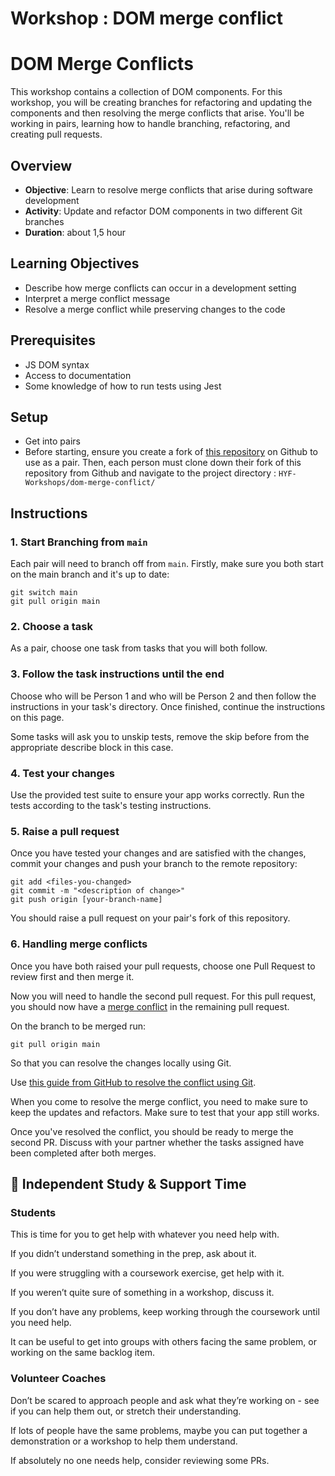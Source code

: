 # Workshop : DOM merge conflict

# DOM Merge Conflicts

This workshop contains a collection of DOM components. For this workshop, you will be creating branches for refactoring and updating the components and then resolving the merge conflicts that arise. You'll be working in pairs, learning how to handle branching, refactoring, and creating pull requests.

## Overview

- **Objective**: Learn to resolve merge conflicts that arise during software development
- **Activity**: Update and refactor DOM components in two different Git branches
- **Duration**: about 1,5 hour

## Learning Objectives

- Describe how merge conflicts can occur in a development setting
- Interpret a merge conflict message
- Resolve a merge conflict while preserving changes to the code

## Prerequisites

- JS DOM syntax
- Access to documentation
- Some knowledge of how to run tests using Jest

## Setup

- Get into pairs
- Before starting, ensure you create a fork of [this repository](https://github.com/HackYourFutureBelgium/HYF-Workshops) on Github to use as a pair. Then, each person must clone down their fork of this repository from Github and navigate to the project directory : `HYF-Workshops/dom-merge-conflict/`

## Instructions

### 1. Start Branching from `main`

Each pair will need to branch off from `main`. Firstly, make sure you both start on the main branch and it's up to date:

```node
git switch main
git pull origin main
```

### 2. Choose a task

As a pair, choose one task from tasks that you will both follow.

### 3. Follow the task instructions until the end

Choose who will be Person 1 and who will be Person 2 and then follow the instructions in your task's directory.
Once finished, continue the instructions on this page.

Some tasks will ask you to unskip tests, remove the skip before from the appropriate describe block in this case.

### 4. Test your changes

Use the provided test suite to ensure your app works correctly. Run the tests according to the task's testing instructions.

### 5. Raise a pull request

Once you have tested your changes and are satisfied with the changes, commit your changes and push your branch to the remote repository:

```node
git add <files-you-changed>
git commit -m "<description of change>"
git push origin [your-branch-name]
```

You should raise a pull request on your pair's fork of this repository.

### 6. Handling merge conflicts

Once you have both raised your pull requests, choose one Pull Request to review first and then merge it.

Now you will need to handle the second pull request. For this pull request, you should now have a [merge conflict](https://docs.github.com/en/pull-requests/collaborating-with-pull-requests/addressing-merge-conflicts/about-merge-conflicts) in the remaining pull request.

On the branch to be merged run:

```
git pull origin main
```

So that you can resolve the changes locally using Git.

Use [this guide from GitHub to resolve the conflict using Git](https://docs.github.com/en/pull-requests/collaborating-with-pull-requests/addressing-merge-conflicts/resolving-a-merge-conflict-using-the-command-line).

When you come to resolve the merge conflict, you need to make sure to keep the updates and refactors. Make sure to test that your app still works.

Once you've resolved the conflict, you should be ready to merge the second PR. Discuss with your partner whether the tasks assigned have been completed after both merges.


## 💬 Independent Study & Support Time
### Students
This is time for you to get help with whatever you need help with.

If you didn’t understand something in the prep, ask about it.

If you were struggling with a coursework exercise, get help with it.

If you weren’t quite sure of something in a workshop, discuss it.

If you don’t have any problems, keep working through the coursework until you need help.

It can be useful to get into groups with others facing the same problem, or working on the same backlog item.

### Volunteer Coaches
Don’t be scared to approach people and ask what they’re working on - see if you can help them out, or stretch their understanding.

If lots of people have the same problems, maybe you can put together a demonstration or a workshop to help them understand.

If absolutely no one needs help, consider reviewing some PRs. 